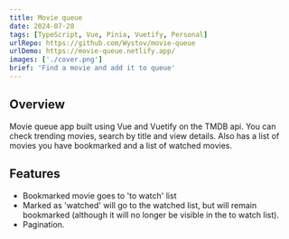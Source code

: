 ```yaml
---
title: Movie queue
date: 2024-07-20
tags: [TypeScript, Vue, Pinia, Vuetify, Personal]
urlRepo: https://github.com/Wystov/movie-queue
urlDemo: https://movie-queue.netlify.app/
images: ['./cover.png']
brief: 'Find a movie and add it to queue'
---
```


## Overview

Movie queue app built using Vue and Vuetify on the TMDB api.
You can check trending movies, search by title and view details.
Also has a list of movies you have bookmarked and a list of watched movies.

## Features

- Bookmarked movie goes to 'to watch' list
- Marked as 'watched' will go to the watched list, but will remain bookmarked (although it will no longer be visible in the to watch list).
- Pagination.
